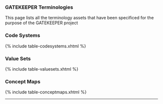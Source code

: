 ### GATEKEEPER Terminologies

This page lists all the terminology assets that have been specificed for the purpose of the GATEKEEPER project

### Code Systems

{% include table-codesystems.xhtml %}

### Value Sets

{% include table-valuesets.xhtml %}

### Concept Maps

{% include table-conceptmaps.xhtml %}


---
